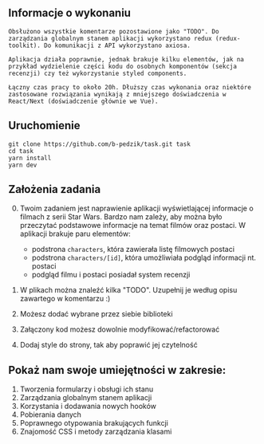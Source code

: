 ## Informacje o wykonaniu

```
Obsłużono wszystkie komentarze pozostawione jako "TODO". Do zarządzania globalnym stanem aplikacji wykorzystano redux (redux-toolkit). Do komunikacji z API wykorzystano axiosa. 

Aplikacja działa poprawnie, jednak brakuje kilku elementów, jak na przykład wydzielenie części kodu do osobnych komponentów (sekcja recenzji) czy też wykorzystanie styled components.

Łączny czas pracy to około 20h. Dłuższy czas wykonania oraz niektóre zastosowane rozwiązania wynikają z mniejszego doświadczenia w React/Next (doświadczenie głównie we Vue).
```

## Uruchomienie

```
git clone https://github.com/b-pedzik/task.git task
cd task
yarn install
yarn dev
```

## Założenia zadania

0. Twoim zadaniem jest naprawienie aplikacji wyświetlającej informacje o filmach z serii Star Wars. Bardzo nam zależy, aby można było przeczytać podstawowe informacje na temat filmów oraz postaci. W aplikacji brakuje paru elementów:

   - podstrona `characters`, która zawierała listę filmowych postaci
   - podstrona `characters/[id]`, która umożliwiała podgląd informacji nt. postaci
   - podgląd filmu i postaci posiadał system recenzji

1. W plikach można znaleźć kilka "TODO". Uzupełnij je według opisu zawartego w komentarzu :)
2. Możesz dodać wybrane przez siebie biblioteki
3. Załączony kod możesz dowolnie modyfikować/refactorować
4. Dodaj style do strony, tak aby poprawić jej czytelność

## Pokaż nam swoje umiejętności w zakresie:

1. Tworzenia formularzy i obsługi ich stanu
2. Zarządzania globalnym stanem aplikacji
3. Korzystania i dodawania nowych hooków
4. Pobierania danych
5. Poprawnego otypowania brakujących funkcji
6. Znajomość CSS i metody zarządzania klasami

